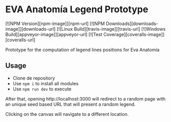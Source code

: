 # EVA Anatomía Legend Prototype

[![NPM Version][npm-image]][npm-url]
[![NPM Downloads][downloads-image]][downloads-url]
[![Linux Build][travis-image]][travis-url]
[![Windows Build][appveyor-image]][appveyor-url]
[![Test Coverage][coveralls-image]][coveralls-url]

Prototype for the computation of legend lines positions for Eva Anatomía

## Usage

- Clone de repository
- Use `npm i` to install all modules
- Use `npm run dev` to execute

After that, opening http://localhost:3000 will redirect to a random page with an unique seed based URL that will present a random legend.

Clicking on the canvas will navigate to a different location.
